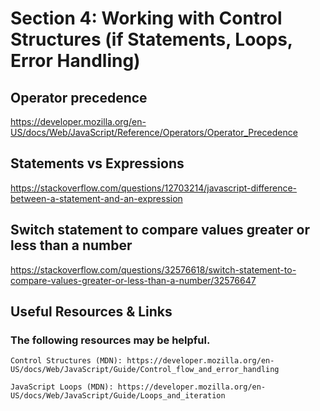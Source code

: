 # Section 4: Working with Control Structures (if Statements, Loops, Error Handling)

## Operator precedence

https://developer.mozilla.org/en-US/docs/Web/JavaScript/Reference/Operators/Operator_Precedence

## Statements vs Expressions

https://stackoverflow.com/questions/12703214/javascript-difference-between-a-statement-and-an-expression

## Switch statement to compare values greater or less than a number

https://stackoverflow.com/questions/32576618/switch-statement-to-compare-values-greater-or-less-than-a-number/32576647

## Useful Resources & Links

### The following resources may be helpful.

    Control Structures (MDN): https://developer.mozilla.org/en-US/docs/Web/JavaScript/Guide/Control_flow_and_error_handling

    JavaScript Loops (MDN): https://developer.mozilla.org/en-US/docs/Web/JavaScript/Guide/Loops_and_iteration
